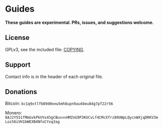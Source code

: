 # Guides

**These guides are experimental. PRs, issues, and suggestions welcome.**

## License                                                                                    
                                                                                              
GPLv3, see the included file: [COPYING](https://github.com/0xB44EFD8751077F97/guides/blob/master/COPYING).

## Support

Contact info is in the header of each original file.

## Donations

Bitcoin: `bc1q9xtlf689d0exw5mh8upn9aud4eu84g7pf22r56`

Monero: `8AJ2Y551fMmGvkPkVVx45gCBuvvvHMZnG9P3KUCvLf4CMcXfrz89UWpLQycnWXjqDRKV3mLozS6iVH1bWEXB4NfoCYxq3ag`

